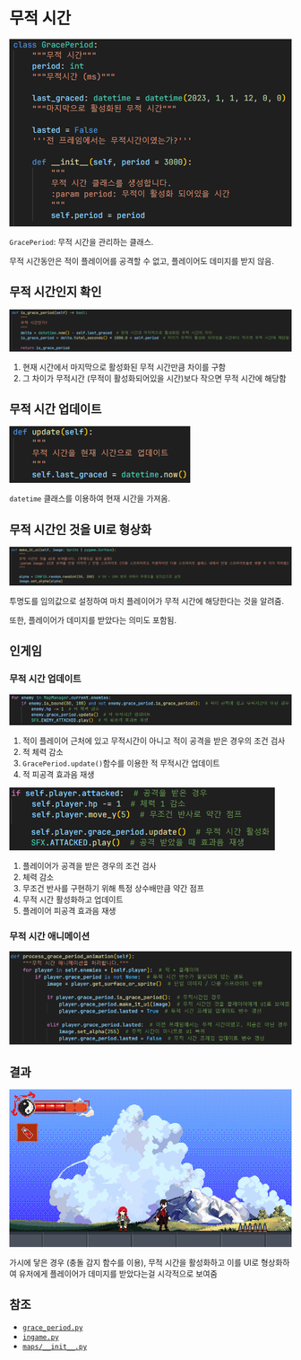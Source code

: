 # 무적 시간
![1](../images/grace_period_1.png)

`GracePeriod`: 무적 시간을 관리하는 클래스.

무적 시간동안은 적이 플레이어를 공격할 수 없고,
플레이어도 데미지를 받지 않음.

## 무적 시간인지 확인
![2](../images/grace_period_2.png)

1. 현재 시간에서 마지막으로 활성화된 무적 시간만큼 차이를 구함
2. 그 차이가 무적시간 (무적이 활성화되어있을 시간)보다 작으면 무적 시간에 해당함

## 무적 시간 업데이트
![3](../images/grace_period_3.png)

`datetime` 클래스를 이용하여 현재 시간을 가져옴.

## 무적 시간인 것을 UI로 형상화
![4](../images/grace_period_4.png)

투명도를 임의값으로 설정하여 마치 플레이어가 무적 시간에 해당한다는 것을 알려줌.

또한, 플레이어가 데미지를 받았다는 의미도 포함됨.

## 인게임
### 무적 시간 업데이트
![7](../images/grace_period_7.png)

1. 적이 플레이어 근처에 있고 무적시간이 아니고 적이 공격을 받은 경우의 조건 검사
2. 적 체력 감소
3. `GracePeriod.update()`함수를 이용한 적 무적시간 업데이트
4. 적 피공격 효과음 재생

![8](../images/grace_period_8.png)

1. 플레이어가 공격을 받은 경우의 조건 검사
2. 체력 감소
3. 무조건 반사를 구현하기 위해 특정 상수배만큼 약간 점프
4. 무적 시간 활성화하고 업데이트
5. 플레이어 피공격 효과음 재생

### 무적 시간 애니메이션
![6](../images/grace_period_6.png)

## 결과
![5](../images/grace_period_5.gif)

가시에 닿은 경우 (충돌 감지 함수를 이용), 무적 시간을 활성화하고 이를 UI로 형상화하여 유저에게 플레이어가 데미지를 받았다는걸 시각적으로 보여줌

## 참조
- [`grace_period.py`](../../components/events/grace_period.py)
- [`ingame.py`](../../screens/ingame.py)
- [`maps/__init__.py`](../../maps/__init__.py)